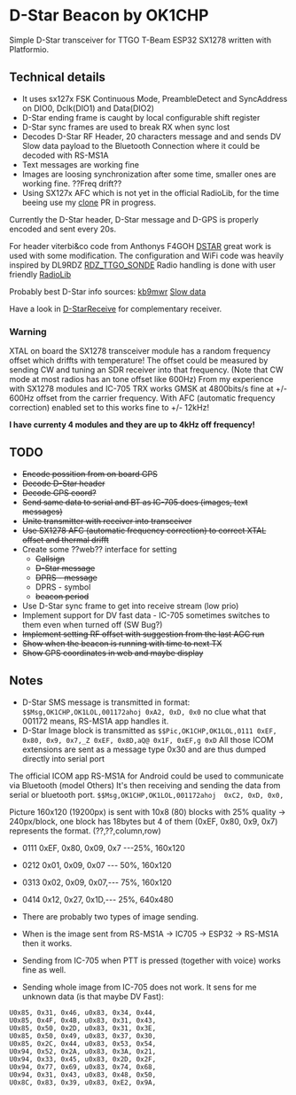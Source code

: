 # D-Star Beacon by OK1CHP

Simple D-Star transceiver for TTGO T-Beam ESP32 SX1278 written with Platformio. 

## Technical details
* It uses sx127x FSK Continuous Mode, PreambleDetect and SyncAddress on DIO0, Dclk(DIO1) and Data(DIO2)
* D-Star ending frame is caught by local configurable shift register
* D-Star sync frames are used to break RX when sync lost
* Decodes D-Star RF Header, 20 characters message and and sends DV Slow data payload to the Bluetooth Connection where it could be decoded with RS-MS1A
 * Text messages are working fine
 * Images are loosing synchronization after some time, smaller ones are working fine. ??Freq drift??
*  Using SX127x AFC which is not yet in the official RadioLib, for the time beeing use my [clone](https://github.com/yeckel/RadioLib) PR in progress.

Currently the D-Star header, D-Star message and D-GPS is properly encoded and sent every 20s.

For header viterbi&co code from Anthonys F4GOH [DSTAR](https://github.com/f4goh/DSTAR) great work is used with some modification. The configuration and WiFi code was heavily inspired by DL9RDZ [RDZ_TTGO_SONDE](https://github.com/dl9rdz/rdz_ttgo_sonde) Radio handling is done with user friendly [RadioLib](https://github.com/jgromes/RadioLib)

Probably best D-Star info sources:
[kb9mwr](https://www.qsl.net/kb9mwr/projects/dv/dstar/)
[Slow data](https://www.qsl.net/kb9mwr/projects/dv/dstar/Slow%20Data.pdf)

Have a look in [D-StarReceive](https://github.com/yeckel/D-StarReceive) for complementary receiver.

### Warning
XTAL on board the SX1278 transceiver module has a random frequency offset which driffts with temperature! The offset could be measured by sending CW and tuning an SDR receiver into that frequency. (Note that CW mode at most radios has an tone offset like 600Hz) From my experience with SX1278 modules and IC-705 TRX
works GMSK at 4800bits/s fine at +/- 600Hz offset from the carrier frequency. With AFC (automatic frequency correction) enabled set to this works fine to +/- 12kHz!

**I have currenty 4 modules and they are up to 4kHz off frequency!**

## TODO
* <del> Encode possition from on board GPS
* <del> Decode D-Star header
* <del> Decode GPS coord?
* <del> Send same data to serial and BT as IC-705 does (images, text messages)
* <del> Unite transmitter with receiver into transceiver
* <del> Use SX1278 AFC (automatic frequency correction) to correct XTAL offset and thermal drifft
* Create some ??web?? interface for setting 
    * <del>Callsign
    * <del>D-Star message
    * <del>DPRS - message
    * DPRS - symbol
    * <del>beacon period
* Use D-Star sync frame to get into receive stream (low prio)
* Implement support for DV fast data - IC-705 sometimes switches to them even when turned off (SW Bug?)
* <del>Implement setting RF offset with suggestion from the last AGC run
* <del>Show when the beacon is running with time to next TX
* <del>Show GPS coordinates in web and maybe display

## Notes
* D-Star SMS message is transmitted in format: ```$$Msg,OK1CHP,OK1LOL,001172ahoj 0xA2, 0xD, 0x0``` no clue what that 001172 means, RS-MS1A app handles it.
* D-Star Image block is transmitted as ```$$Pic,OK1CHP,OK1LOL,0111 0xEF, 0x80, 0x9, 0x7,_Z 0xEF, 0x8D,aQ@ 0x1F, 0xEF,g 0xD``` 
All those ICOM extensions are sent as a message type 0x30 and are thus dumped directly into serial port

The official ICOM app RS-MS1A for Android could be used to communicate via Bluetooth (model Others) It's then receiving and sending the data from serial or bluetooth port. ```$$Msg,OK1CHP,OK1LOL,001172ahoj  0xC2, 0xD, 0x0,``` 

Picture 160x120 (19200px) is sent with 10x8 (80) blocks with 25% quality -> 240px/block, one block has 18bytes but 4 of them (0xEF, 0x80, 0x9, 0x7) represents the format. (??,??,column,row)
  * 0111 0xEF, 0x80, 0x09, 0x7  ---25%, 160x120
  * 0212 0x01, 0x09, 0x07 --- 50%, 160x120
  * 0313 0x02, 0x09, 0x07,--- 75%, 160x120
  * 0414 0x12, 0x27, 0x1D,--- 25%, 640x480
 
* There are probably two types of image sending. 
 * When is the image sent from RS-MS1A -> IC705 -> ESP32 -> RS-MS1A then it works.
 * Sending from IC-705 when PTT is pressed (together with voice) works fine as well.
 * Sending whole image from IC-705 does not work. It sens for me unknown data (is that maybe DV Fast):
```U0x85, 0x24, 0x24, u0x83, 0x43, 0x52, 
U0x85, 0x31, 0x46, u0x83, 0x34, 0x44, 
U0x85, 0x4F, 0x4B, u0x83, 0x31, 0x43, 
U0x85, 0x50, 0x2D, u0x83, 0x31, 0x3E, 
U0x85, 0x50, 0x49, u0x83, 0x37, 0x30, 
U0x85, 0x2C, 0x44, u0x83, 0x53, 0x54, 
U0x94, 0x52, 0x2A, u0x83, 0x3A, 0x21, 
U0x94, 0x33, 0x45, u0x83, 0x2D, 0x2F,
U0x94, 0x77, 0x69, u0x83, 0x74, 0x68, 
U0x94, 0x31, 0x43, u0x83, 0x48, 0x50, 
U0x8C, 0x83, 0x39, u0x83, 0xE2, 0x9A, 
```
